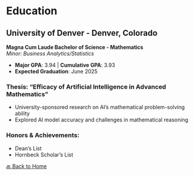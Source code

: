 # Education

## University of Denver - Denver, Colorado  
**Magna Cum Laude Bachelor of Science - Mathematics**  
*Minor: Business Analytics/Statistics*  
- **Major GPA**: 3.94 | **Cumulative GPA**: 3.93  
- **Expected Graduation**: June 2025  

### Thesis: “Efficacy of Artificial Intelligence in Advanced Mathematics”  
- University-sponsored research on AI’s mathematical problem-solving ability  
- Explored AI model accuracy and challenges in mathematical reasoning  

### Honors & Achievements:  
- Dean’s List  
- Hornbeck Scholar’s List  

[🔙 Back to Home](README.md)

